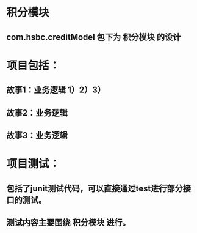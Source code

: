 # 积分模块
## com.hsbc.creditModel 包下为 积分模块 的设计

# 项目包括：
## 故事1：业务逻辑 1）2）3）
## 故事2：业务逻辑
## 故事3：业务逻辑

# 项目测试：
## 包括了junit测试代码，可以直接通过test进行部分接口的测试。
## 测试内容主要围绕 积分模块 进行。